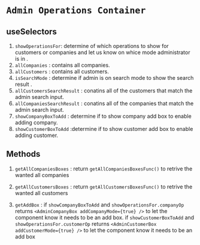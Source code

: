 # `Admin Operations Container`

## useSelectors

1. `showOperationsFor`: determine of which operations to show for customers or companies and let us know on whice mode administrator is in .
2. `allCompanies` : contains all companies.
3. `allCustomers` : contains all customers.
4. `isSearchMode` : determine if admin is on search mode to show the search result .
5. `allCustomersSearchResult` : conatins all of the customers that match the admin search input.
6. `allCompaniesSearchResult` : conatins all of the companies that match the admin search input.
7. `showCompanyBoxToAdd` : determine if to show company add box to enable adding company.
8. `showCustomerBoxToAdd` :determine if to show customer add box to enable adding customer.

## Methods

1. `getAllCompaniesBoxes` : return `getAllCompaniesBoxesFunc()` to retrive the wanted all companies
2. `getAllCustomersBoxes` : return `getAllCustomersBoxesFunc()` to retrive the wanted all customers

3. `getAddBox` : if `showCompanyBoxToAdd` and `showOperationsFor.companyOp` returns `<AdminCompanyBox addCompanyMode={true} />` to let the component know it needs to be an add box.
   if `showCustomerBoxToAdd` and `showOperationsFor.customerOp` returns `<AdminCustomerBox addCustomerMode={true} />` to let the component know it needs to be an add box
